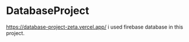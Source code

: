 # DatabaseProject
https://database-project-zeta.vercel.app/
i used firebase database in this project.

